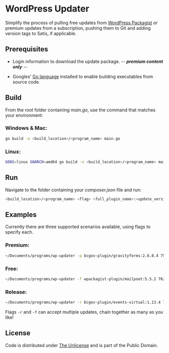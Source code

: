 # WordPress Updater

Simplify the process of pulling free updates from [WordPress Packagist](https://wpackagist.org) or premium updates from a subscription, pushing them to Git and adding version tags to Satis, if applicable.

## Prerequisites

- Login information to download the update package. -- ***premium content only*** --

- Googles' [Go language](https://go.dev) installed to enable building executables from source code.

## Build

From the root folder containing *main.go*, use the command that matches your environment:

### Windows & Mac:

```bash
go build -o <build_location>/<program_name> main.go
```

### Linux:

```bash
GOOS=linux GOARCH=amd64 go build -o <build_location>/<program_name> main.go
```

## Run

Navigate to the folder containing your *composer.json* file and run:

```bash
<build_location>/<program_name> <flag> <full_plugin_name>:<update_version> <jira_ticket_number>
```

## Examples

Currently there are three supported scenarios available, using flags to specify each.

### Premium:

```bash
~/Documents/programs/wp-updater -p bcgov-plugin/gravityforms:2.6.8.4 759
```

### Free:

```bash
~/Documents/programs/wp-updater -f wpackagist-plugin/mailpoet:5.5.2 762
```

### Release:

```bash
~/Documents/programs/wp-updater -r bcgov-plugin/events-virtual:1.13.4 795
```

Flags `-r` and `-f` can accept multiple updates, chain together as many as you like!

## License

Code is distributed under [The Unlicense](https://github.com/nausicaan/free/blob/main/LICENSE.md) and is part of the Public Domain.
